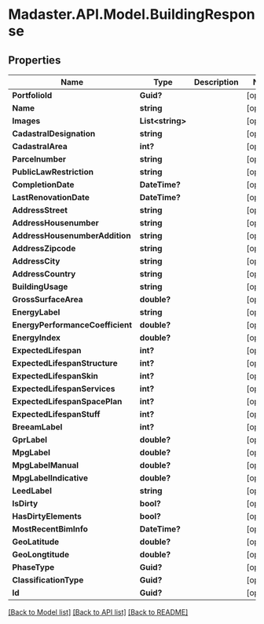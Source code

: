 # Madaster.API.Model.BuildingResponse
## Properties

Name | Type | Description | Notes
------------ | ------------- | ------------- | -------------
**PortfolioId** | **Guid?** |  | [optional] 
**Name** | **string** |  | [optional] 
**Images** | **List&lt;string&gt;** |  | [optional] 
**CadastralDesignation** | **string** |  | [optional] 
**CadastralArea** | **int?** |  | [optional] 
**Parcelnumber** | **string** |  | [optional] 
**PublicLawRestriction** | **string** |  | [optional] 
**CompletionDate** | **DateTime?** |  | [optional] 
**LastRenovationDate** | **DateTime?** |  | [optional] 
**AddressStreet** | **string** |  | [optional] 
**AddressHousenumber** | **string** |  | [optional] 
**AddressHousenumberAddition** | **string** |  | [optional] 
**AddressZipcode** | **string** |  | [optional] 
**AddressCity** | **string** |  | [optional] 
**AddressCountry** | **string** |  | [optional] 
**BuildingUsage** | **string** |  | [optional] 
**GrossSurfaceArea** | **double?** |  | [optional] 
**EnergyLabel** | **string** |  | [optional] 
**EnergyPerformanceCoefficient** | **double?** |  | [optional] 
**EnergyIndex** | **double?** |  | [optional] 
**ExpectedLifespan** | **int?** |  | [optional] 
**ExpectedLifespanStructure** | **int?** |  | [optional] 
**ExpectedLifespanSkin** | **int?** |  | [optional] 
**ExpectedLifespanServices** | **int?** |  | [optional] 
**ExpectedLifespanSpacePlan** | **int?** |  | [optional] 
**ExpectedLifespanStuff** | **int?** |  | [optional] 
**BreeamLabel** | **int?** |  | [optional] 
**GprLabel** | **double?** |  | [optional] 
**MpgLabel** | **double?** |  | [optional] 
**MpgLabelManual** | **double?** |  | [optional] 
**MpgLabelIndicative** | **double?** |  | [optional] 
**LeedLabel** | **string** |  | [optional] 
**IsDirty** | **bool?** |  | [optional] 
**HasDirtyElements** | **bool?** |  | [optional] 
**MostRecentBimInfo** | **DateTime?** |  | [optional] 
**GeoLatitude** | **double?** |  | [optional] 
**GeoLongtitude** | **double?** |  | [optional] 
**PhaseType** | **Guid?** |  | [optional] 
**ClassificationType** | **Guid?** |  | [optional] 
**Id** | **Guid?** |  | [optional] 

[[Back to Model list]](../README.md#documentation-for-models) [[Back to API list]](../README.md#documentation-for-api-endpoints) [[Back to README]](../README.md)

